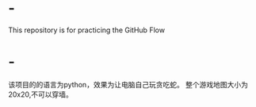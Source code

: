 # -
This repository is for practicing the GitHub Flow
# -
该项目的的语言为python，效果为让电脑自己玩贪吃蛇。
整个游戏地图大小为20x20,不可以穿墙。
